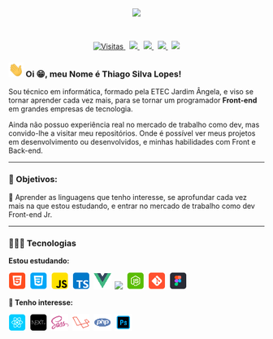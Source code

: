 <p align="center">
</p>
  &nbsp;
<p align="center">
    <img src="https://user-images.githubusercontent.com/57417305/81239377-13bd3c00-8fdb-11ea-9567-30a27becb1bf.gif">
</p>
  &nbsp;
<p align="center">
  <!-- Badge - Visitas -->
  <a href="https://github.com/Thiagoow">
    <img src="hhttps://visitor-badge.glitch.me/badge?page_id=thiagoow.ThiagoSilvaLopes" alt="Visitas">
  </a>
  &nbsp;
  <!-- Badge - LinkedIn -->
  <a href="https://github.com/Thiagoow">
    <img src="https://img.shields.io/badge/-Gohara Junior-blue?style=flat-square&logo=Linkedin&logoColor=white&link=https://github.com/Thiagoow">
  </a>
  &nbsp;
  <!-- Badge - Email -->
  <a href="mailto:lucasgdbittencourt@gmail.com">
    <img src="https://img.shields.io/badge/-Gmail-c14438?style=flat-square&logo=Gmail&logoColor=white&link=mailto:thiagodrive08@hotmail.com">
  </a>
   &nbsp;
  <!-- Badge - Twitter -->
  <a href="https://twitter.com/Thiaagows">
    <img src="https://img.shields.io/badge/-Twitter-1ca0f1?style=flat-square&labelColor=1ca0f1&logo=twitter&logoColor=white&link=https://twitter.com/Thiaagows">
  </a>
   &nbsp;
    <!-- Badge - My Settings -->
  <a href="https://github.com/Thiagoow/My-VSCode-Settings">
    <img src="https://img.shields.io/badge/-%20My%20Settings-blueviolet">
  </a>
</p>

<!-- Apresentação -->

### <img src="/icons/hello.gif" width="30px"> Oi 😁, meu Nome é Thiago Silva Lopes!

<p>Sou técnico em informática, formado pela ETEC Jardim Ângela, e viso se tornar aprender cada vez mais, para se tornar um programador
<strong>Front-end</strong> em grandes empresas de tecnologia.</p>

<p>Ainda não possuo experiência real no mercado de trabalho como dev, mas convido-lhe a visitar meu repositórios. Onde é possível ver meus projetos em desenvolvimento ou desenvolvidos, e minhas habilidades com Front e Back-end.</p>

---

### 🚀 Objetivos:

<p>📌 Aprender as linguagens que tenho interesse, se aprofundar cada vez mais na que estou estudando, e entrar no mercado de trabalho como dev Front-end Jr.</p>

---

### 👨🏼‍💻 Tecnologias

**Estou estudando:**

<p align="left">
  <!-- HTML Icon -->
  <img src="/icons/html.png">&nbsp;
  <!-- CSS Icon -->
  <img src="/icons/css.png">&nbsp;
  <!-- JS Icon -->
  <img src="/icons/js.png">&nbsp;
  <!-- TS Icon -->
  <img src="/icons/ts.png">&nbsp;
  <!--VueJS Icon-->
  <img src="/icons/vuejs.png">&nbsp;
  <!-- AdonisJS Icon -->
  <img src="/icons/adonis.png">&nbsp;
  <!-- NodeJS Icon -->
  <img src="/icons/nodejs.png">&nbsp;
  <!-- Git Icon -->
  <img src="/icons/git.png">&nbsp;
  <!-- Figma Icon -->
  <img src="/icons/figma.png">&nbsp;
</p>

**🎯 Tenho interesse:**

  <p align="left">
  <!-- React Icon -->
  <img src="/icons/react.png">&nbsp;
  <!-- NextJS Icon -->
  <img src="/icons/nextJS.png">&nbsp;
  <!-- Sass Icon -->
  <img src="/icons/sass.png">&nbsp;
  <!-- Laravel Icon -->
  <img src="/icons/laravel.png">&nbsp;
  <!-- PHP Icon -->
  <img src="/icons/php.png">&nbsp;
  <!-- AdobePS Icon -->
  <img src="/icons/ps.png">&nbsp;
</p>
